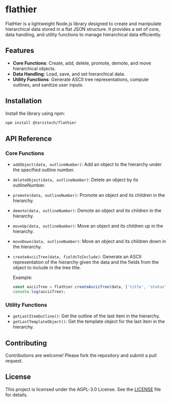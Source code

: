 # flathier

FlatHier is a lightweight Node.js library designed to create and manipulate hierarchical data stored in a flat JSON structure. It provides a set of core, data handling, and utility functions to manage hierarchical data efficiently.

## Features

- **Core Functions**: Create, add, delete, promote, demote, and move hierarchical objects.
- **Data Handling**: Load, save, and set hierarchical data.
- **Utility Functions**: Generate ASCII tree representations, compute outlines, and sanitize user inputs.

## Installation

Install the library using npm:

```bash
npm install @terzitech/flathier
```

## API Reference

### Core Functions
- `addObject(data, outlineNumber)`: Add an object to the hierarchy under the specified outline number.
- `deleteObject(data, outlineNumber)`: Delete an object by its outlineNumber.
- `promote(data, outlineNumber)`: Promote an object and its children in the hierarchy.
- `demote(data, outlineNumber)`: Demote an object and its children in the hierarchy.
- `moveUp(data, outlineNumber)`: Move an object and its children up in the hierarchy.
- `moveDown(data, outlineNumber)`: Move an object and its children down in the hierarchy.
- `createAsciiTree(data, fieldsToInclude)`: Generate an ASCII representation of the hierarchy given the data and the fields from the object to include in the tree title.
  
  Example:
  ```javascript
  const asciiTree = flathier.createAsciiTree(data, ['title', 'status']);
  console.log(asciiTree);
  ```

### Utility Functions
- `getLastItemOutline()`: Get the outline of the last item in the hierarchy.
- `getLastTemplateObject()`: Get the template object for the last item in the hierarchy.

## Contributing

Contributions are welcome! Please fork the repository and submit a pull request.

## License

This project is licensed under the AGPL-3.0 License. See the [LICENSE](LICENSE) file for details.

